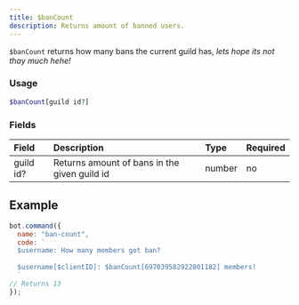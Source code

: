 ```yaml
---
title: $banCount
description: Returns amount of banned users.
---
```


`$banCount` returns how many bans the current guild has, _lets hope its not thay much hehe!_

### Usage

```php
$banCount[guild id?]
```

### Fields

| Field | Description | Type | Required |
| :--- | :--- | :--- | :--- |
| guild id? | Returns amount of bans in the given guild id | number | no |

## Example

```javascript
bot.command({
  name: "ban-count",
  code: `
  $username: How many members got ban?
  
  $username[$clientID]: $banCount[697039582922801182] members!
  `
// Returns 13 
});
```

